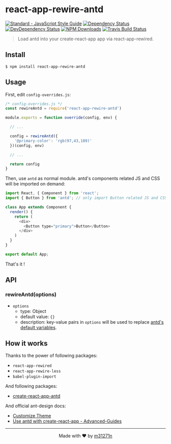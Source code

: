 # react-app-rewire-antd

[![Standard - JavaScript Style Guide](https://img.shields.io/badge/code%20style-standard-brightgreen.svg)](https://standardjs.com/)
[![Dependency Status](https://img.shields.io/david/m31271n/react-app-rewire-antd.svg)](#)
[![DevDependency Status](https://img.shields.io/david/m31271n/react-app-rewire-antd.svg)](#)
[![NPM Downloads](https://img.shields.io/npm/dm/react-app-rewire-antd.svg)](#)
[![Travis Build Status](https://img.shields.io/travis/m31271n/react-app-rewire-antd.svg)](#)

> Load antd into your create-react-app app via react-app-rewired.

## Install

```
$ npm install react-app-rewire-antd
```

## Usage

First, edit `config-overrides.js`:

```js
/* config-overrides.js */
const rewireAntd = require('react-app-rewire-antd')

module.exports = function override(config, env) {

  // ...

  config = rewireAntd({
    '@primary-color': 'rgb(97,43,189)'
  })(config, env)

  // ...

  return config
}
```

Then, use `antd` as normal module. antd's components related JS and CSS will be imported on demand:

```js
import React, { Component } from 'react';
import { Button } from 'antd'; // only import Button related JS and CSS

class App extends Component {
  render() {
    return (
      <div>
        <Button type="primary">Button</Button>
      </div>
    )
  }
}

export default App;
```

That's it !

## API
### rewireAntd(options)
+ `options`
  + type: Object
  + default value: `{}`
  + description: key-value pairs in `options` will be used to replace [antd's default variables](https://github.com/ant-design/ant-design/blob/master/components/style/themes/default.less).

## How it works
Thanks to the power of following packages:
+ `react-app-rewired`
+ `react-app-rewire-less`
+ `babel-plugin-import`

And following packages:
+ [create-react-app-antd](https://github.com/ant-design/create-react-app-antd)

And official ant-design docs:
+ [Customize Theme](https://ant.design/docs/react/customize-theme)
+ [Use antd with create-react-app - Advanced-Guides](https://ant.design/docs/react/use-with-create-react-app#Advanced-Guides)

* * *

<p align="center">Made with ❤ by <a href="http://stack.m31271n.com">m31271n</a></p>
